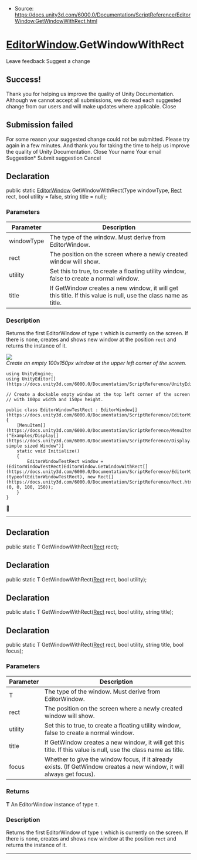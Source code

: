 * Source: https://docs.unity3d.com/6000.0/Documentation/ScriptReference/EditorWindow.GetWindowWithRect.html

#  [EditorWindow](https://docs.unity3d.com/6000.0/Documentation/ScriptReference/EditorWindow.html).GetWindowWithRect
Leave feedback
Suggest a change
## Success!
Thank you for helping us improve the quality of Unity Documentation. Although we cannot accept all submissions, we do read each suggested change from our users and will make updates where applicable.
Close
## Submission failed
For some reason your suggested change could not be submitted. Please <a>try again</a> in a few minutes. And thank you for taking the time to help us improve the quality of Unity Documentation.
Close
Your name Your email Suggestion* Submit suggestion
Cancel
## Declaration
public static [EditorWindow](https://docs.unity3d.com/6000.0/Documentation/ScriptReference/EditorWindow.html) GetWindowWithRect(Type windowType, [Rect](https://docs.unity3d.com/6000.0/Documentation/ScriptReference/Rect.html) rect, bool utility = false, string title = null); 
### Parameters
Parameter | Description  
---|---  
windowType | The type of the window. Must derive from EditorWindow.  
rect | The position on the screen where a newly created window will show.  
utility | Set this to true, to create a floating utility window, false to create a normal window.  
title | If GetWindow creates a new window, it will get this title. If this value is null, use the class name as title.  
### Description
Returns the first EditorWindow of type `t` which is currently on the screen.
If there is none, creates and shows new window at the position `rect` and returns the instance of it.  
  
![](https://docs.unity3d.com/6000.0/Documentation/StaticFiles/ScriptRefImages/GetWindowRectEx.png)  
_Create an empty 100x150px window at the upper left corner of the screen._
```
using UnityEngine;
using UnityEditor[](https://docs.unity3d.com/6000.0/Documentation/ScriptReference/UnityEditor.html);

// Create a dockable empty window at the top left corner of the screen
// with 100px width and 150px height.

public class EditorWindowTestRect : EditorWindow[](https://docs.unity3d.com/6000.0/Documentation/ScriptReference/EditorWindow.html)
{
    [MenuItem[](https://docs.unity3d.com/6000.0/Documentation/ScriptReference/MenuItem.html)("Examples/Display[](https://docs.unity3d.com/6000.0/Documentation/ScriptReference/Display.html) simple sized Window")]
    static void Initialize()
    {
        EditorWindowTestRect window = (EditorWindowTestRect)EditorWindow.GetWindowWithRect[](https://docs.unity3d.com/6000.0/Documentation/ScriptReference/EditorWindow.GetWindowWithRect.html)(typeof(EditorWindowTestRect), new Rect[](https://docs.unity3d.com/6000.0/Documentation/ScriptReference/Rect.html)(0, 0, 100, 150));
    }
}

```

* * *
## Declaration
public static T GetWindowWithRect([Rect](https://docs.unity3d.com/6000.0/Documentation/ScriptReference/Rect.html) rect); 
## Declaration
public static T GetWindowWithRect([Rect](https://docs.unity3d.com/6000.0/Documentation/ScriptReference/Rect.html) rect, bool utility); 
## Declaration
public static T GetWindowWithRect([Rect](https://docs.unity3d.com/6000.0/Documentation/ScriptReference/Rect.html) rect, bool utility, string title); 
## Declaration
public static T GetWindowWithRect([Rect](https://docs.unity3d.com/6000.0/Documentation/ScriptReference/Rect.html) rect, bool utility, string title, bool focus); 
### Parameters
Parameter | Description  
---|---  
T | The type of the window. Must derive from EditorWindow.  
rect | The position on the screen where a newly created window will show.  
utility | Set this to true, to create a floating utility window, false to create a normal window.  
title | If GetWindow creates a new window, it will get this title. If this value is null, use the class name as title.  
focus | Whether to give the window focus, if it already exists. (If GetWindow creates a new window, it will always get focus).  
### Returns
**T** An EditorWindow instance of type `T`. 
### Description
Returns the first EditorWindow of type `t` which is currently on the screen.
If there is none, creates and shows new window at the position `rect` and returns the instance of it.
* * *

